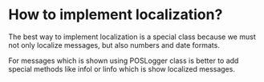 # How to implement localization? #

The best way to implement localization is a special class because we must not only localize messages, but also numbers and date formats.

For messages which is shown using POSLogger class is better to add special methods like infol or linfo which is show localized messages.